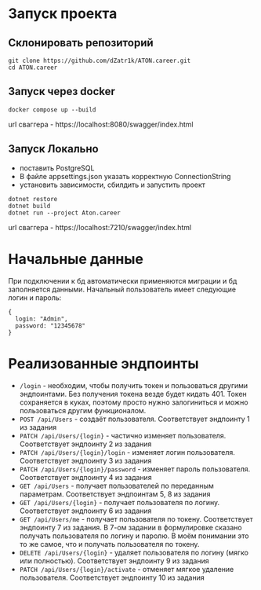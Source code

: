 # Запуск проекта
## Склонировать репозиторий
```
git clone https://github.com/dZatr1k/ATON.career.git
cd ATON.career
```
## Запуск через docker
```
docker compose up --build
```
url сваггера - https://localhost:8080/swagger/index.html
## Запуск Локально
- поставить PostgreSQL
- В файле appsettings.json указать корректную ConnectionString
- установить зависимости, сбилдить и запустить проект
```
dotnet restore
dotnet build
dotnet run --project Aton.career
```
url сваггера - https://localhost:7210/swagger/index.html

# Начальные данные
При подключении к бд автоматически применяются миграции и бд заполняется данными.
Начальный пользователь имеет следующие логин и пароль:
```
{
  login: "Admin",
  password: "12345678"
}
```

# Реализованные эндпоинты
- `/login` - необходим, чтобы получить токен и пользоваться другими эндпоинтами. Без получения токена везде будет кидать 401. Токен сохраняется в куках, поэтому просто нужно залогиниться и можно пользоваться другим функционалом.
- `POST /api/Users` - создаёт пользователя. Соответствует эндпоинту 1 из задания
- `PATCH /api/Users/{login}` - частично изменяет пользователя. Соответствует эндпоинту 2 из задания
- `PATCH /api/Users/{login}/login` - изменяет логин пользователя. Соответствует эндпоинту 3 из задания
- `PATCH /api/Users/{login}/password` - изменяет пароль пользователя. Соответствует эндпоинту 4 из задания
- `GET /api/Users` - получает пользователей по переданным параметрам. Соответствует эндпоинтам 5, 8 из задания
- `GET /api/Users/{login}` - получает пользователя по логину. Соответствует эндпоинту 6 из задания
- `GET /api/Users/me` - получает пользователя по токену. Соответствует эндпоинту 7 из задания. В 7-ом задании в формулировке сказано получать пользователя по логину и паролю. В моём понимании это то же самое, что и получать пользователя по токену.
- `DELETE /api/Users/{login}` - удаляет пользователя по логину (мягко или полностью). Соответствует эндпоинту 9 из задания
- `PATCH /api/Users/{login}/activate` - отменяет мягкое удаление пользователя. Соответствует эндпоинту 10 из задания
